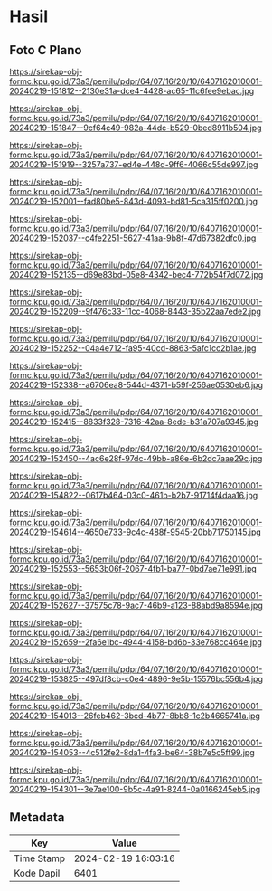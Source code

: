 # Hasil

## Foto C Plano

https://sirekap-obj-formc.kpu.go.id/73a3/pemilu/pdpr/64/07/16/20/10/6407162010001-20240219-151812--2130e31a-dce4-4428-ac65-11c6fee9ebac.jpg

https://sirekap-obj-formc.kpu.go.id/73a3/pemilu/pdpr/64/07/16/20/10/6407162010001-20240219-151847--9cf64c49-982a-44dc-b529-0bed8911b504.jpg

https://sirekap-obj-formc.kpu.go.id/73a3/pemilu/pdpr/64/07/16/20/10/6407162010001-20240219-151919--3257a737-ed4e-448d-9ff6-4066c55de997.jpg

https://sirekap-obj-formc.kpu.go.id/73a3/pemilu/pdpr/64/07/16/20/10/6407162010001-20240219-152001--fad80be5-843d-4093-bd81-5ca315ff0200.jpg

https://sirekap-obj-formc.kpu.go.id/73a3/pemilu/pdpr/64/07/16/20/10/6407162010001-20240219-152037--c4fe2251-5627-41aa-9b8f-47d67382dfc0.jpg

https://sirekap-obj-formc.kpu.go.id/73a3/pemilu/pdpr/64/07/16/20/10/6407162010001-20240219-152135--d69e83bd-05e8-4342-bec4-772b54f7d072.jpg

https://sirekap-obj-formc.kpu.go.id/73a3/pemilu/pdpr/64/07/16/20/10/6407162010001-20240219-152209--9f476c33-11cc-4068-8443-35b22aa7ede2.jpg

https://sirekap-obj-formc.kpu.go.id/73a3/pemilu/pdpr/64/07/16/20/10/6407162010001-20240219-152252--04a4e712-fa95-40cd-8863-5afc1cc2b1ae.jpg

https://sirekap-obj-formc.kpu.go.id/73a3/pemilu/pdpr/64/07/16/20/10/6407162010001-20240219-152338--a6706ea8-544d-4371-b59f-256ae0530eb6.jpg

https://sirekap-obj-formc.kpu.go.id/73a3/pemilu/pdpr/64/07/16/20/10/6407162010001-20240219-152415--8833f328-7316-42aa-8ede-b31a707a9345.jpg

https://sirekap-obj-formc.kpu.go.id/73a3/pemilu/pdpr/64/07/16/20/10/6407162010001-20240219-152450--4ac6e28f-97dc-49bb-a86e-6b2dc7aae29c.jpg

https://sirekap-obj-formc.kpu.go.id/73a3/pemilu/pdpr/64/07/16/20/10/6407162010001-20240219-154822--0617b464-03c0-461b-b2b7-91714f4daa16.jpg

https://sirekap-obj-formc.kpu.go.id/73a3/pemilu/pdpr/64/07/16/20/10/6407162010001-20240219-154614--4650e733-9c4c-488f-9545-20bb71750145.jpg

https://sirekap-obj-formc.kpu.go.id/73a3/pemilu/pdpr/64/07/16/20/10/6407162010001-20240219-152553--5653b06f-2067-4fb1-ba77-0bd7ae71e991.jpg

https://sirekap-obj-formc.kpu.go.id/73a3/pemilu/pdpr/64/07/16/20/10/6407162010001-20240219-152627--37575c78-9ac7-46b9-a123-88abd9a8594e.jpg

https://sirekap-obj-formc.kpu.go.id/73a3/pemilu/pdpr/64/07/16/20/10/6407162010001-20240219-152659--2fa6e1bc-4944-4158-bd6b-33e768cc464e.jpg

https://sirekap-obj-formc.kpu.go.id/73a3/pemilu/pdpr/64/07/16/20/10/6407162010001-20240219-153825--497df8cb-c0e4-4896-9e5b-15576bc556b4.jpg

https://sirekap-obj-formc.kpu.go.id/73a3/pemilu/pdpr/64/07/16/20/10/6407162010001-20240219-154013--26feb462-3bcd-4b77-8bb8-1c2b4665741a.jpg

https://sirekap-obj-formc.kpu.go.id/73a3/pemilu/pdpr/64/07/16/20/10/6407162010001-20240219-154053--4c512fe2-8da1-4fa3-be64-38b7e5c5ff99.jpg

https://sirekap-obj-formc.kpu.go.id/73a3/pemilu/pdpr/64/07/16/20/10/6407162010001-20240219-154301--3e7ae100-9b5c-4a91-8244-0a0166245eb5.jpg


## Metadata

| Key        | Value               |
| ---------- | ------------------- |
| Time Stamp | 2024-02-19 16:03:16 |
| Kode Dapil | 6401                |



